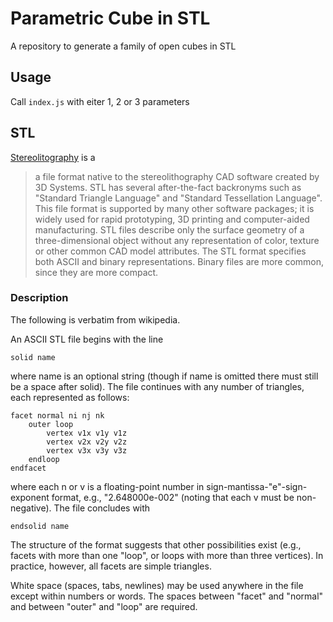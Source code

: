 # Parametric Cube in STL
A repository to generate a family of open cubes in STL

## Usage
Call `index.js` with eiter 1, 2 or 3 parameters

## STL
[Stereolitography][stl] is a

> a file format native to the stereolithography CAD software created by 3D
> Systems. STL has several after-the-fact backronyms such as "Standard
> Triangle Language" and "Standard Tessellation Language". This file format
> is supported by many other software packages; it is widely used for rapid
> prototyping, 3D printing and computer-aided manufacturing. STL files
> describe only the surface geometry of a three-dimensional object without any
> representation of color, texture or other common CAD model attributes. The STL
> format specifies both ASCII and binary representations. Binary files are more
> common, since they are more compact. 

### Description
The following is verbatim from wikipedia.

An ASCII STL file begins with the line

```
solid name
```

where name is an optional string (though if name is omitted there must still be
a space after solid). The file continues with any number of triangles, each
represented as follows: 

```
facet normal ni nj nk
    outer loop
        vertex v1x v1y v1z
        vertex v2x v2y v2z
        vertex v3x v3y v3z
    endloop
endfacet
```
where each n or v is a floating-point number in sign-mantissa-"e"-sign-exponent
format, e.g., "2.648000e-002" (noting that each v must be non-negative). The
file concludes with 

```
endsolid name
```

The structure of the format suggests that other possibilities exist (e.g.,
facets with more than one "loop", or loops with more than three vertices). In
practice, however, all facets are simple triangles. 

White space (spaces, tabs, newlines) may be used anywhere in the file except
within numbers or words. The spaces between "facet" and "normal" and between
"outer" and "loop" are required.

[stl]: https://en.wikipedia.org/wiki/STL_(file_format)

